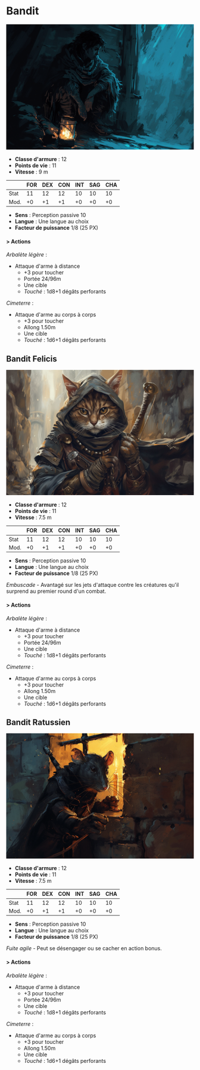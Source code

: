 # Bandit 
![Bandit](../../_images/bandit.png)
* **Classe d'armure** : 12
* **Points de vie** : 11
* **Vitesse** : 9 m  

|    |FOR|DEX|CON|INT|SAG|CHA|
|----|---|---|---|---|---|---|
|Stat|11 |12 |12 |10 |10 |10 |
|Mod.|+0 |+1 |+1 |+0 |+0 |+0 |

* **Sens** : Perception passive 10
* **Langue** : Une langue au choix
* **Facteur de puissance** 1/8 (25 PX)

#### > Actions
*Arbalète légère* : 
* Attaque d'arme à distance
    * +3 pour toucher
    * Portée 24/96m
    * Une cible
    * *Touché* : 1d8+1 dégâts perforants

*Cimeterre* : 
* Attaque d'arme au corps à corps
    * +3 pour toucher
    * Allong 1.50m 
    * Une cible
    * *Touché* : 1d6+1 dégâts perforants

## Bandit Felicis
![Bandit Felicis](../../_images/bandit_felicis.png)
* **Classe d'armure** : 12
* **Points de vie** : 11
* **Vitesse** : 7.5 m  

|    |FOR|DEX|CON|INT|SAG|CHA|
|----|---|---|---|---|---|---|
|Stat|11 |12 |12 |10 |10 |10 |
|Mod.|+0 |+1 |+1 |+0 |+0 |+0 |

* **Sens** : Perception passive 10
* **Langue** : Une langue au choix
* **Facteur de puissance** 1/8 (25 PX)

*Embuscade* - Avantagé sur les jets d'attaque contre les créatures qu'il surprend au premier round d'un combat.

#### > Actions
*Arbalète légère* : 
* Attaque d'arme à distance
    * +3 pour toucher
    * Portée 24/96m
    * Une cible
    * *Touché* : 1d8+1 dégâts perforants

*Cimeterre* : 
* Attaque d'arme au corps à corps
    * +3 pour toucher
    * Allong 1.50m 
    * Une cible
    * *Touché* : 1d6+1 dégâts perforants

## Bandit Ratussien 
![Bandit Ratussien](../../_images/bandit%20ratussien.png)

* **Classe d'armure** : 12
* **Points de vie** : 11
* **Vitesse** : 7.5 m  

|    |FOR|DEX|CON|INT|SAG|CHA|
|----|---|---|---|---|---|---|
|Stat|11 |12 |12 |10 |10 |10 |
|Mod.|+0 |+1 |+1 |+0 |+0 |+0 |

* **Sens** : Perception passive 10
* **Langue** : Une langue au choix
* **Facteur de puissance** 1/8 (25 PX)

*Fuite agile* - Peut se désengager ou se cacher en action bonus.

#### > Actions
*Arbalète légère* : 
* Attaque d'arme à distance
    * +3 pour toucher
    * Portée 24/96m
    * Une cible
    * *Touché* : 1d8+1 dégâts perforants

*Cimeterre* : 
* Attaque d'arme au corps à corps
    * +3 pour toucher
    * Allong 1.50m 
    * Une cible
    * *Touché* : 1d6+1 dégâts perforants
